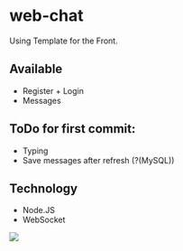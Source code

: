 # web-chat

Using Template for the Front.

## Available

- Register + Login
- Messages

## ToDo for first commit:

- Typing
- Save messages after refresh (?(MySQL))

## Technology

- Node.JS
- WebSocket


![](https://i.imgur.com/1kKdIX0.gif)
